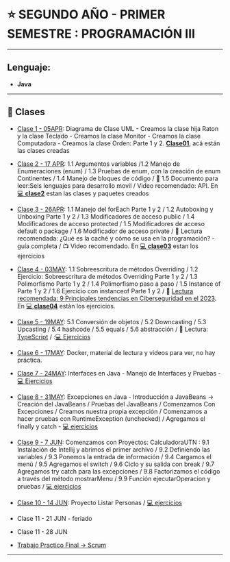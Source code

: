 # :star: SEGUNDO AÑO - PRIMER SEMESTRE : PROGRAMACIÓN III

---

## Lenguaje:

- **Java**

---

## :book: Clases

- [Clase 1 - 05APR](https://github.com/eugenia1984/UTN-FRSR-Programacion/blob/main/2do_anio_1er_semestre/programacion_3/clase01.md): Diagrama de Clase UML - Creamos la clase hija Raton y la clase Teclado - Creamos la clase Monitor - Creamos la clase Computadora - Creamos la clase Orden: Parte 1 y 2. [**Clase01**](https://github.com/eugenia1984/UTN-FRSR-Programacion/tree/main/2do_anio_1er_semestre/programacion_3/clase01), acá están las clases creadas

- [Clase 2 - 17 APR](https://github.com/eugenia1984/UTN-FRSR-Programacion/blob/main/2do_anio_1er_semestre/programacion_3/clase02.md): 1.1 Argumentos variables /1.2 Manejo de Enumeraciones (enum) / 1.3 Pruebas de enum, con la creación de enum Continentes / 1.4 Manejo de bloques de código / :book: 1.5 Documento para leer:Seis lenguajes para desarrollo movil / Video recomendado: API. En [:computer: **clase2**](https://github.com/eugenia1984/UTN-FRSR-Programacion/tree/main/2do_anio_1er_semestre/programacion_3/clase2) estan las clases y paquetes creados

- [Clase 3 - 26APR](https://github.com/eugenia1984/UTN-FRSR-Programacion/blob/main/2do_anio_1er_semestre/programacion_3/clase03.md): 1.1 Manejo del forEach Parte 1 y 2 / 1.2 Autoboxing y Unboxing Parte 1 y 2 / 1.3 Modificadores de acceso public / 1.4 Modificadores de acceso protected / 1.5 Modificadores de acceso default o package / 1.6 Modificador de acceso private / :book: Lectura recomendada: ¿Qué es la caché y cómo se usa en la programación? -guía completa / :tv: Video recomendado. En [:computer: **clase03**](https://github.com/eugenia1984/UTN-FRSR-Programacion/tree/main/2do_anio_1er_semestre/programacion_3/clase03) estan los ejercicios

- [Clase 4 - 03MAY](https://github.com/eugenia1984/UTN-FRSR-Programacion/blob/main/2do_anio_1er_semestre/programacion_3/clase04.md): 1.1 Sobreescritura de métodos Overriding / 1.2 Ejercicio: Sobreescritura de métodos Overriding Parte 1 y 2 / 1.3 Polimorfismo Parte 1 y 2 / 1.4 Polimorfismo paso a paso / 1.5 Instance of Parte 1 y 2 / 1.6 Ejercicio con instanceof Parte 1 y 2 / :book: [Lectura recomendada: 9 Principales tendencias en Ciberseguridad en el 2023](https://achirou.com/principales-tendencias-en-ciberseguridad/?utm_content=educational&utm_source=email-sendgrid&utm_medium=5088112&utm_campaign=2023-05-01&utm_term=24645730). En [:computer: **clase04**](https://github.com/eugenia1984/UTN-FRSR-Programacion/tree/main/2do_anio_1er_semestre/programacion_3/clase04) estàn los ejercicios.

- [Clase 5 - 19MAY](https://github.com/eugenia1984/UTN-FRSR-Programacion/blob/main/2do_anio_1er_semestre/programacion_3/clase05.md): 5.1 Conversión de objetos / 5.2 Downcasting / 5.3 Upcasting / 5.4 hashcode / 5.5 equals / 5.6 abstracción / :book: Lectura: [TypeScript](https://github.com/eugenia1984/UTN-FRSR-Programacion/blob/main/2do_anio_1er_semestre/programacion_3/clase05.md) / :[:computer: Ejercicios](https://github.com/eugenia1984/UTN-FRSR-Programacion/tree/main/2do_anio_1er_semestre/programacion_3/clase05)

- [Clase 6 - 17MAY](https://github.com/eugenia1984/UTN-FRSR-Programacion/blob/main/2do_anio_1er_semestre/programacion_3/clase06.md): Docker, material de lectura y videos para ver, no hay práctica.

- [Clase 7 - 24MAY](https://github.com/eugenia1984/UTN-FRSR-Programacion/tree/main/2do_anio_1er_semestre/programacion_3/clase07): Interfaces en Java - Manejo de Interfaces y Pruebas - [:computer: Ejercicios](https://github.com/eugenia1984/UTN-FRSR-Programacion/tree/main/2do_anio_1er_semestre/programacion_3/clase07)

- [Clase 8 - 31MAY](https://github.com/eugenia1984/UTN-FRSR-Programacion/tree/main/2do_anio_1er_semestre/programacion_3/clase08/README.md): Excepciones en Java -  Introducción a JavaBeans -> Creación del JavaBeans / Pruebas del JavaBeans /  Comenzamos Con Excepciones / Creamos nuestra propia excepción / Comenzamos a hacer pruebas con RuntimeException (unchecked) / Agregamos el finally y catch - [:computer: ejercicios](https://github.com/eugenia1984/UTN-FRSR-Programacion/tree/main/2do_anio_1er_semestre/programacion_3/clase08)

- [Clase 9 - 7 JUN](https://github.com/eugenia1984/UTN-FRSR-Programacion/tree/main/2do_anio_1er_semestre/programacion_3/clase09): Comenzamos con Proyectos: CalculadoraUTN : 9.1 Instalación de Intellij y abrimos el primer archivo / 9.2 Definiendo las variables / 9.3 Ponemos la entrada de información / 9.4 Cargamos el menú / 9.5 Agregamos el switch / 9.6 Ciclo y su salida con break / 9.7 Agregamos try catch para las excepciones / 9.8 Factorizamos el código a través del método mostrarMenu  / 9.9 Función ejecutarOperacion y pruebas / [:computer: ejercicios](https://github.com/eugenia1984/UTN-FRSR-Programacion/tree/main/2do_anio_1er_semestre/programacion_3/clase09/CacluladoraUTN)

- [Clase 10 - 14 JUN](https://github.com/eugenia1984/UTN-FRSR-Programacion/tree/main/2do_anio_1er_semestre/programacion_3/clase10): Proyecto Listar Personas / [:computer: ejercicios](https://github.com/eugenia1984/UTN-FRSR-Programacion/tree/main/2do_anio_1er_semestre/programacion_3/clase10/ListarPersonas)

- Clase 11 - 21 JUN - feriado

- Clase 11 - 28 JUN

- [Trabajo Practico Final -> Scrum](https://github.com/eugenia1984/UTN-FRSR-Programacion/blob/main/2do_anio_1er_semestre/programacion_3/Trabajo-Scrum-ERROR-404.pdf)
  
---
